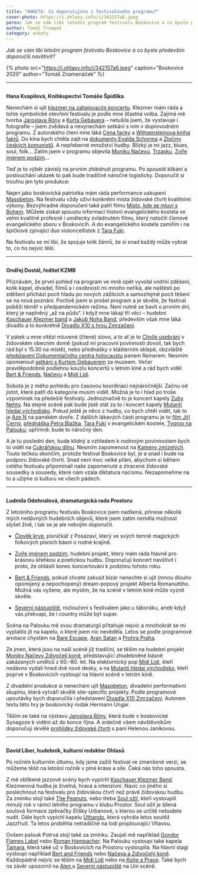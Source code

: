 ```yaml
---
title: "ANKETA: Co doporučujete z festivalového programu?"
cover-photo: https://i.ohlasy.info/i/342157a6.jpeg
perex: Jak se vám líbí letošní program festivalu Boskovice a co byste především doporučili navštívit? Odpovídají Hana Kvapilová, Ondřej Dostál, Ludmila Odehnalová a David Liber.
author: Tomáš Trumpeš
category: ankety
---
```


*Jak se vám líbí letošní program festivalu Boskovice a co byste především doporučili navštívit?*

{% photo src="https://i.ohlasy.info/i/342157a6.jpeg" caption="Boskovice 2020" author="Tomáš Znamenáček" %}

---

<img class="profile-picture" src="https://i.ohlasy.info/i/d2bc10ed.jpeg" alt="">

**Hana Kvapilová, Knihkupectví Tomáše Špidlíka**

Nenechám si ujít [klezmer na zahajovacím koncertu](https://www.boskovice-festival.cz/cs/kaschauer-klezmer-band). Klezmer mám ráda a tohle symbolické otevření festivalu je podle mne šťastná volba. Zajímá mě tvorba [Jaroslava Róny](https://www.boskovice-festival.cz/cs/jaroslav-rona-0) a [Kurta Gebauera](https://www.boskovice-festival.cz/cs/kurt-gebauer-0) – netušila jsem, že vystavuje i fotografie – jsem zvědavá a nevynechám setkání s ním v doprovodném programu. Z autorského čtení mne láká [Cena facky](https://www.boskovice-festival.cz/cs/josef-holcman-cena-facky) a [Wittgensteinova kniha faktů](https://www.boskovice-festival.cz/cs/ladislav-cumba-wittgensteinova-kniha-faktu). Do kina bych chtěla zajít na [dokumenty Evalda Schorma](https://www.boskovice-festival.cz/cs/dokumenty-evalda-schorma) a [Zločiny českých komunistů](https://www.boskovice-festival.cz/cs/zlociny-ceskych-komunistu-zlodeju-vrahu-ii-0). A nepřeberné množství hudby. Blízký je mi jazz, blues, soul, folk… Zatím jsem v programu objevila [Moniku Načevu](https://www.boskovice-festival.cz/cs/naceva-zdivoceli-kone), [Trzasku](https://www.boskovice-festival.cz/cs/trzaskavrbapanditokar), [Zvíře jménem podzim](https://www.boskovice-festival.cz/cs/zvire-jmenem-podzim)… 

Teď je to výběr závislý na prvním zhlédnutí programu. Po spoustě klikání a poslouchání ukázek to pak bude tradičně náročné logisticky. Doporučit si troufnu jen tyto produkce: 

Nejen jako boskovická patriotka mám ráda performance uskupení [Masobeton](https://www.boskovice-festival.cz/cs/masobeton). Na festivalu vždy oživí konkrétní místa židovské čtvrti kvalitními výkony. Bezvýhradné doporučení také patří filmu [Místo, kde se mluví s Bohem](https://www.boskovice-festival.cz/cs/misto-kde-se-mluvi-s-bohem). Můžete získat spoustu informací historii evangelického kostela ve velmi kvalitně profesně i umělecky zvládnutém filmu, který natočili členové evangelického sboru v Boskovicíh. A do evangelického kostela zamířím i na špičkové zpívající duo violoncellistek z [Tara Fuki](https://www.boskovice-festival.cz/cs/tara-fuki).

Na festivalu se mi líbí, že spojuje tolik žánrů, že si snad každý může vybrat to, co ho nejvíc těší.

---

<img class="profile-picture" src="https://i.ohlasy.info/i/056c3b9a.jpg" alt="">

**Ondřej Dostál, ředitel KZMB**

Přiznávám, že první pohled na program ve mně opět vyvolal vnitřní zděšení, kolik kapel, divadel, filmů a i osobností mi mnoho neříká, ale naštěstí po zděšení přichází pocit hladu po nových zážitcích a samozřejmě pocit těšení se na nová poznání. Poctivě jsem si prošel program a je skvělé, že festival poběží téměř v předpandemickém režimu. Není nutné se bavit o prvním dni, který je naplněný „až na půdu“. I když mne lákají tři věci – hudební [Kaschauer Klezmer band](https://www.boskovice-festival.cz/cs/kaschauer-klezmer-band) a [Jakub Noha Band](https://www.boskovice-festival.cz/cs/jakub-noha-band), především však mne láká divadlo a to konkrétně [Divadlo X10 s hrou Zmrzačení](https://www.boskovice-festival.cz/cs/divadlo-x10-zmrzaceni). 

V pátek u mne vítězí mluvené (čtené) slovo, a to ať je to [Chvíle usebrání](https://www.boskovice-festival.cz/cs/chvile-usebrani-pribehy-xx-stoleti) v židovském obecním domě (pokud mi pracovní povinnosti dovolí, tak bych rád byl v 15.30 na místě), nebo přednášky v klášterním sklepě, obzvláště [představení Dokumentačního centra holocaustu](https://www.boskovice-festival.cz/cs/martin-reiner-dokumentacni-centrum-holokaustu-na-morave) panem Reinerem. Nesmím opomenout [setkání s Kurtem Gebauerem](https://www.boskovice-festival.cz/cs/kurt-gebauer-0) za muzeem. Večer pravděpodobně podlehnu kouzlu koncertů v letním kině a rád bych viděl [Bert & Friends](https://www.boskovice-festival.cz/cs/bert-friends), [Načevu](https://www.boskovice-festival.cz/cs/naceva-zdivoceli-kone) a [Midi Lidi](https://www.boskovice-festival.cz/cs/midi-lidi). 

Sobota je z mého pohledu pro časovou koordinaci nejnáročnější. Začnu od jistot, které patří do kategorie musím vidět. Možná je to i hlad po troše vzpomínek na předešlé festivaly. Jednoznačně to je koncert kapely [Zuby Nehty](https://www.boskovice-festival.cz/cs/zuby-nehty). Na stejné scéně pak bude jistě stát za to i koncert kapely [Mutanti hledaj východisko](https://www.boskovice-festival.cz/cs/mutanti-hledaj-vychodisko-1). Pokud ještě je něco z hudby, co bych chtěl vidět, tak to je [Aze N](https://www.boskovice-festival.cz/cs/aze-n) na panském dvoře. Z dalších lákavých částí programu je to [film Jiří Černý](https://www.boskovice-festival.cz/cs/jiri-cerny), [přednáška Petra Blažka](https://www.boskovice-festival.cz/cs/petr-blazek-rude-stoleti), [Tara Fuki](https://www.boskovice-festival.cz/cs/tara-fuki) v evangelickém kostele, [Tygroo na Palouku](https://www.boskovice-festival.cz/cs/tygroo); upřímně: bude to náročný den. 

A je tu poslední den, bude klidný a vzhledem k rodinným povinnostem bych to viděl na [Cukrářskou dílnu](https://www.boskovice-festival.cz/cs/kreativni-cukrarska-dilna). Nesmím zapomenout na [Kameny zmizelých](https://www.boskovice-festival.cz/cs/kameny-zmizelych). Touto tečkou skončím, protože festival Boskovice byl, je a snad i bude na podporu židovské čtvrti. Snad není moc velké přání, abychom si během celého festivalu připomínali naše zapomenuté a ztracené židovské sousedky a sousedy, které nám vzala diktatura nacismu. Nezapomeňme na to a užijme si kulturu ve všech pádech.

---

<img class="profile-picture" src="https://i.ohlasy.info/i/bd42b2a4.jpg" alt="">

**Ludmila Odehnalová, dramaturgická rada Prostoru**

Z letošního programu festivalu Boskovice jsem nadšená, přinese několik mých nedávných hudebních objevů, které jsem zatím neměla možnost slyšet živě, i tak se je ale nebojím doporučit.

- [Člověk krve](https://www.boskovice-festival.cz/cs/clovek-krve-s-kapelou), písničkář z Posázaví, který ve svých temně magických folkových písních básní o rodné krajině.

- [Zvíře jménem podzim](https://www.boskovice-festival.cz/cs/zvire-jmenem-podzim), hudební projekt, který mám ráda hlavně pro krásnou křehkou a poetickou hudbu. Doporučuji koncert navštívit i proto, že ohlásili konec koncertování k podzimu tohoto roku.

- [Bert & Friends](https://www.boskovice-festival.cz/cs/bert-friends), pokud chcete zakusit bizár nenechte si ujít (mnou dlouho opomíjený a nepochopený) dream-popový projekt Alberta Romanuttiho. Možná vás vyžene, ale myslím, že na scéně v letním kině může vyznít skvěle.

- [Severní nástupiště](https://www.boskovice-festival.cz/cs/severni-nastupiste), rozloučení s festivalem jako u táboráku, aneb když vás překvapí, že i country může být super. 

Scéna na Palouku mě svou dramaturgií přitahuje nejvíc a mnohokrát se mi vyplatilo jít na kapelu, o které jsem nic nevěděla. Letos se podle programové anotace chystám na [Bare Escape](https://www.boskovice-festival.cz/cs/bare-escape), [Aran Satan](https://www.boskovice-festival.cz/cs/aran-satan-0) a [Prohra Praha](https://www.boskovice-festival.cz/cs/prohra-praha). 

Ze jmen, která jsou na naší scéně již tradiční, se těším na hudební projekt [Moniky Načevy Zdivočelí koně](https://www.boskovice-festival.cz/cs/naceva-zdivoceli-kone), představující zhudebněné básně zakázaných umělců z 60.–80. let. Na elektornický pop [Midi Lidi](https://www.boskovice-festival.cz/cs/midi-lidi), kteří nedávno vydali hned dvě nové desky, a na [Mutanti hledaj východisko](https://www.boskovice-festival.cz/cs/mutanti-hledaj-vychodisko-1), kteří poprvé v Boskovicích vystoupí na hlavní scéně v letním kině.

Z divadelní produkce si nenechám ujít [Masobeton](https://www.boskovice-festival.cz/cs/masobeton), divadelní performativní skupinu, která vytváří skvělé site-specific projekty. Podle programové upoutávky bych doporučila i představení [Divadla X10 Zmrzačení](https://www.boskovice-festival.cz/cs/divadlo-x10-zmrzaceni). Autorem textu této hry je boskovický rodák Hermann Ungar.

Těším se také na výstavu [Jaroslava Róny](https://www.boskovice-festival.cz/cs/jaroslav-rona), která bude v boskovické Synagoze k vidění až do konce října. A srdečně všem návštěvníkům doporučuji skvělé [prohlídky židovské čtvrti](https://www.boskovice-festival.cz/cs/prohlidka-zidovske-ctvrti) s paní Helenou Janíkovou.

---

<img class="profile-picture" src="https://i.ohlasy.info/i/fa32f77a.jpeg" alt="">

**David Liber, hudebník, kulturní redaktor Ohlasů**

Po ročním kulturním útlumu, kdy jsme zažili festival ve zmenšené verzi, se můžeme těšit na letošní ročník v plné kráse a síle. Čeká nás toho spousta. 

Z mé oblíbené jazzové scény bych vypíchl [Kaschauer Klezmer Band](https://www.boskovice-festival.cz/cs/kaschauer-klezmer-band). Klezmerová hudba je živelná, hravá a intenzivní. Navíc co jiného si poslechnout na festivalu pro židovskou čtvrť než právě židovskou hudbu. Za zmínku stojí také [The Peanuts](https://www.boskovice-festival.cz/cs/peanuts), nebo třeba [Soul ožil](https://www.boskovice-festival.cz/cs/soul-ozil), kteří vystoupili minulý rok v rámci letního programu v klubu Prostor. Soul ožil je šílená soulová formace zpěvačky Elišky Urbanové, s kterou se určitě nebudete nudit. Dále bych vypíchl kapelu [Uthando](https://www.boskovice-festival.cz/cs/uthando), která vyhrála letos soutěž Jazzfruit. Ta letos proběhla netradičně na lodi proplouvající Vltavou.

Ovšem palouk Potrvá stojí také za zmínku. Zaujali mě například [Gondor Flames Label](https://www.boskovice-festival.cz/cs/gondor-flames-label) nebo [Roman Hampacher](https://www.boskovice-festival.cz/cs/roman-hampacher). Na Palouku vystoupí také kapela [Tamara](https://www.boskovice-festival.cz/cs/tamara), která také už v Boskovicích na Prostoru vystoupila. Na hlavní stagi vystoupí například [Bert and Friends](https://www.boskovice-festival.cz/cs/bert-friends) nebo [Načeva a Zdivočelý koně](https://www.boskovice-festival.cz/cs/naceva-zdivoceli-kone). Každopádně nejvíc se těším na [Midi Lidi](https://www.boskovice-festival.cz/cs/midi-lidi) nebo na[ Koňe a Prase](https://www.boskovice-festival.cz/cs/kone-prase). Také bych na závěr upozornil na [Alen ](https://www.boskovice-festival.cz/cs/alen)a [Severní nástupiště](https://www.boskovice-festival.cz/cs/severni-nastupiste) na Uni scéně.
